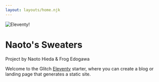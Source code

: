 ```yaml
---
layout: layouts/home.njk
---
```


<div class="relative">
  <img src="https://cdn.glitch.global/d039cf19-6ba4-4bff-aa37-74b7173391d2/DSC00940.jpg?v=1704766660038" class="" alt="Eleventy!">
  <h1 class="absolute bottom-0 text-white drop-shadow-md text-lg">
    Naoto's Sweaters
  </h1>
</div>

Project by Naoto Hieda & Frog Edogawa

Welcome to the Glitch [Eleventy](https://www.11ty.dev/) starter, where you can create a blog or landing page that generates a static site.

